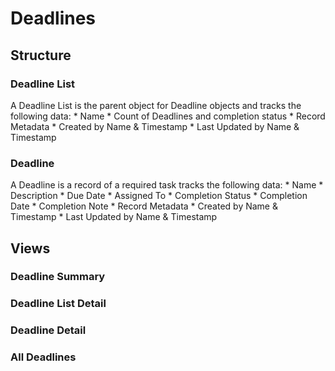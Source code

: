 # Deadlines

## Structure

### Deadline List
A Deadline List is the parent object for Deadline objects and tracks the following data:
    * Name
    * Count of Deadlines and completion status
    * Record Metadata
      * Created by Name & Timestamp
      * Last Updated by Name & Timestamp

### Deadline

A Deadline is a record of a required task tracks the following data:
    * Name
    * Description
    * Due Date
    * Assigned To
    * Completion Status
    * Completion Date
    * Completion Note
    * Record Metadata
      * Created by Name & Timestamp
      * Last Updated by Name & Timestamp


## Views

### Deadline Summary

### Deadline List Detail

### Deadline Detail

### All Deadlines
